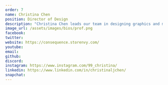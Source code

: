 ```yaml
---
order: 7
name: Christina Chen
position: Director of Design
description: "Christina Chen leads our team in designing graphics and maintaining brand identity. Alongside Isabel, she helps present HAX in the most visually appealing and engaging way for others. In September 2019, Christina will begin studying Digital Media at York University in the Toronto, Canada area. She hopes to pursue a career in UI design or VFX development. Christina also runs a small business, Consequence Clothing, where she is currently working on using sustainable fabrics for the next drop!"
image_url: /assets/images/bios/prof.png
facebook: 
twitter: 
website: https://consequence.storenvy.com/
youtube: 
email: 
github: 
discord: 
instagram: https://www.instagram.com/99_christina/
linkedin: https://www.linkedin.com/in/christinaljchen/
snapchat: 
---
```

